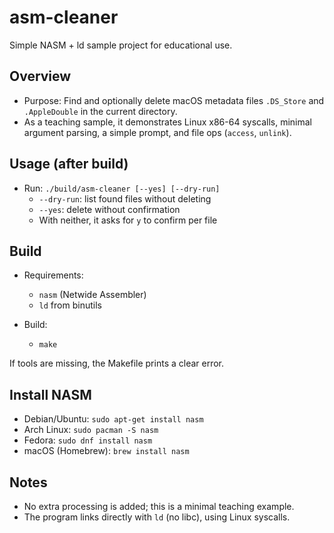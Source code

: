 asm-cleaner
===========

Simple NASM + ld sample project for educational use.

Overview
--------
- Purpose: Find and optionally delete macOS metadata files
  `.DS_Store` and `.AppleDouble` in the current directory.
- As a teaching sample, it demonstrates Linux x86-64 syscalls,
  minimal argument parsing, a simple prompt, and file ops
  (`access`, `unlink`).

Usage (after build)
-------------------
- Run: `./build/asm-cleaner [--yes] [--dry-run]`
  - `--dry-run`: list found files without deleting
  - `--yes`: delete without confirmation
  - With neither, it asks for `y` to confirm per file

Build
-----
- Requirements:
  - `nasm` (Netwide Assembler)
  - `ld` from binutils

- Build:
  - `make`

If tools are missing, the Makefile prints a clear error.

Install NASM
------------
- Debian/Ubuntu: `sudo apt-get install nasm`
- Arch Linux: `sudo pacman -S nasm`
- Fedora: `sudo dnf install nasm`
- macOS (Homebrew): `brew install nasm`

Notes
-----
- No extra processing is added; this is a minimal teaching example.
- The program links directly with `ld` (no libc), using Linux syscalls.
